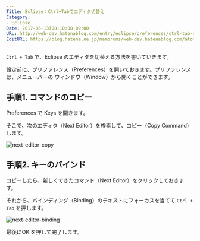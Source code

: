 ```yaml
---
Title: Eclipse：Ctrl+Tabでエディタ切替え
Category:
- Eclipse
Date: 2017-06-13T08:10:08+09:00
URL: http://web-dev.hatenablog.com/entry/eclipse/preferences/ctrl-tab-next-editor
EditURL: https://blog.hatena.ne.jp/mamorums/web-dev.hatenablog.com/atom/entry/13355765958055336828
---
```


`Ctrl + Tab` で、Eclipse のエディタを切替える方法を書いていきます。

設定前に、プリファレンス（Preferences）を開いておきます。プリファレンスは、メニューバーの ウィンドウ（Window）から開くことができます。


## 手順1. コマンドのコピー
Preferences で Keys を開きます。

そこで、次のエディタ（Next Editor）を検索して、コピー（Copy Command）します。

![next-editor-copy](http://cdn-ak.f.st-hatena.com/images/fotolife/m/mamorums/20160814/20160814092758.png)


## 手順2. キーのバインド
コピーしたら、新しくできたコマンド（Next Editor）をクリックしておきます。

それから、バインディング（Binding）のテキストにフォーカスを当てて `Ctrl + Tab` を押します。

![next-editor-binding](http://cdn-ak.f.st-hatena.com/images/fotolife/m/mamorums/20160814/20160814092759.png)

最後にOK を押して完了します。
